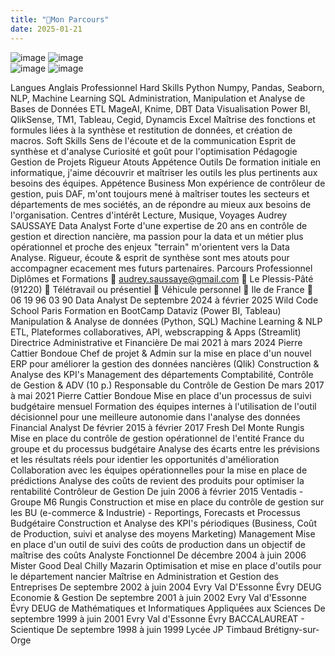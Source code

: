 ```yaml
---
title: "🎒Mon Parcours"
date: 2025-01-21
---
```


![image](https://github.com/user-attachments/assets/97cb7aae-3b14-4e30-a275-dbca3c773704) ![image](https://github.com/user-attachments/assets/8dcbce8c-4139-4343-8e5a-8039e8945421)<br>
![image](https://github.com/user-attachments/assets/fac958ce-dc2c-4cae-b8dd-e7c7e5fcbdd6) ![image](https://github.com/user-attachments/assets/e5f74cd4-b0d9-4da1-82a9-0b170a3fe3d4)

Langues
Anglais
Professionnel
Hard Skills
Python
Numpy, Pandas, Seaborn, NLP, Machine
Learning
SQL
Administration, Manipulation et Analyse de
Bases de Données
ETL
MageAI, Knime, DBT
Data Visualisation
Power BI, QlikSense, TM1, Tableau, Cegid,
Dynamcis
Excel
Maîtrise des fonctions et formules liées à la
synthèse et restitution de données, et création
de macros.
Soft Skills
Sens de l'écoute et de la communication
Esprit de synthèse et d'analyse
Curiosité et goût pour l'optimisation
Pédagogie
Gestion de Projets
Rigueur
Atouts
Appétence Outils
De formation initiale en informatique, j'aime
découvrir et maîtriser les outils les plus
pertinents aux besoins des équipes.
Appétence Business
Mon expérience de contrôleur de gestion, puis
DAF, m'ont toujours mené à maîtriser toutes les
secteurs et départements de mes sociétés, an
de répondre au mieux aux besoins de
l'organisation.
Centres d'intérêt
Lecture, Musique, Voyages
Audrey SAUSSAYE
Data Analyst
Forte d'une expertise de 20 ans en contrôle de gestion et direction nancière, ma
passion pour la data et un métier plus opérationnel et proche des enjeux "terrain"
m'orientent vers la Data Analyse. Rigueur, écoute & esprit de synthèse sont mes atouts
pour accompagner ecacement mes futurs partenaires.
Parcours Professionnel
Diplômes et Formations
 audrey.saussaye@gmail.com
 Le Plessis-Pâté (91220)
 Télétravail ou présentiel
 Véhicule personnel
 Ile de France
 06 19 96 03 90
Data Analyst
De septembre 2024 à février 2025 Wild Code School Paris
Formation en BootCamp
Dataviz (Power BI, Tableau)
Manipulation & Analyse de données (Python, SQL)
Machine Learning & NLP
ETL, Plateformes collaboratives, API, webscrapping & Apps (Streamlit)
Directrice Administrative et Financière
De mai 2021 à mars 2024 Pierre Cattier Bondoue
Chef de projet & Admin sur la mise en place d'un nouvel ERP pour améliorer
la gestion des données nancières (Qlik)
Construction & Analyse des KPI's
Management des départements Comptabilité, Contrôle de Gestion & ADV (10
p.)
Responsable du Contrôle de Gestion
De mars 2017 à mai 2021 Pierre Cattier Bondoue
Mise en place d'un processus de suivi budgétaire mensuel
Formation des équipes internes à l'utilisation de l'outil décisionnel pour une
meilleure autonomie dans l'analyse des données
Financial Analyst
De février 2015 à février 2017 Fresh Del Monte Rungis
Mise en place du contrôle de gestion opérationnel de l'entité France du
groupe et du processus budgétaire
Analyse des écarts entre les prévisions et les résultats réels pour identier les
opportunités d'amélioration
Collaboration avec les équipes opérationnelles pour la mise en place de
prédictions
Analyse des coûts de revient des produits pour optimiser la rentabilité
Contrôleur de Gestion
De juin 2006 à février 2015 Ventadis - Groupe M6 Rungis
Construction et mise en place du contrôle de gestion sur les BU (e-commerce
& Industrie) - Reportings, Forecasts et Processus Budgétaire
Construction et Analyse des KPI's périodiques (Business, Coût de Production,
suivi et analyse des moyens Marketing)
Management
Mise en place d'un outil de suivi des coûts de production dans un objectif de
maîtrise des coûts
Analyste Fonctionnel
De décembre 2004 à juin 2006 Mister Good Deal Chilly Mazarin
Optimisation et mise en place d'outils pour le département nancier
Maîtrise en Administration et Gestion des Entreprises
De septembre 2002 à juin 2004 Evry Val D'Essonne Évry
DEUG Economie & Gestion
De septembre 2001 à juin 2002 Evry Val d'Essonne Évry
DEUG de Mathématiques et Informatiques Appliquées aux Sciences
De septembre 1999 à juin 2001 Evry Val d'Essonne Évry
BACCALAUREAT - Scientique
De septembre 1998 à juin 1999 Lycée JP Timbaud Brétigny-sur-Orge
